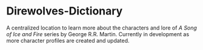 # Direwolves-Dictionary

A centralized location to learn more about the characters and lore of <i> A Song of Ice and Fire </i> series by George R.R. Martin. 
Currently in development as more character profiles are created and updated. 
